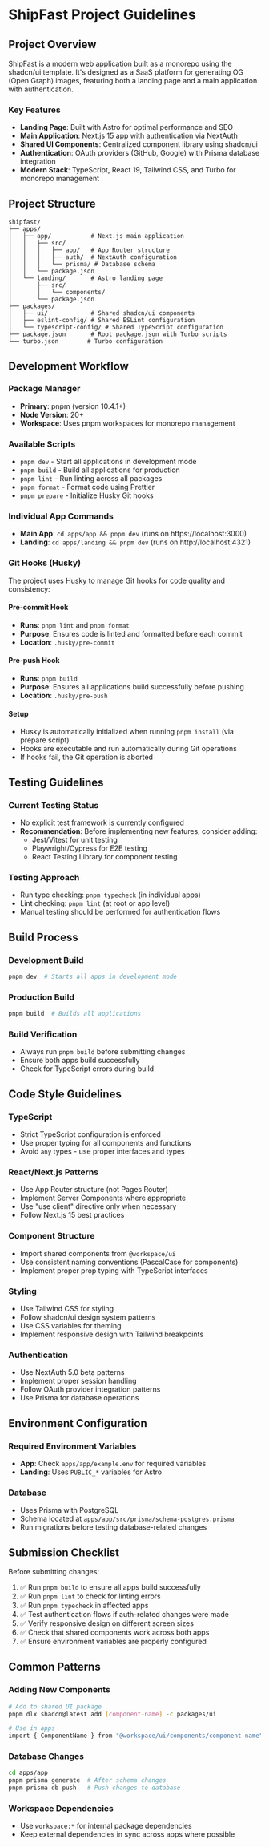 # ShipFast Project Guidelines

## Project Overview

ShipFast is a modern web application built as a monorepo using the shadcn/ui template. It's designed as a SaaS platform for generating OG (Open Graph) images, featuring both a landing page and a main application with authentication.

### Key Features

- **Landing Page**: Built with Astro for optimal performance and SEO
- **Main Application**: Next.js 15 app with authentication via NextAuth
- **Shared UI Components**: Centralized component library using shadcn/ui
- **Authentication**: OAuth providers (GitHub, Google) with Prisma database integration
- **Modern Stack**: TypeScript, React 19, Tailwind CSS, and Turbo for monorepo management

## Project Structure

```
shipfast/
├── apps/
│   ├── app/           # Next.js main application
│   │   ├── src/
│   │   │   ├── app/   # App Router structure
│   │   │   ├── auth/  # NextAuth configuration
│   │   │   └── prisma/ # Database schema
│   │   └── package.json
│   └── landing/       # Astro landing page
│       ├── src/
│       │   └── components/
│       └── package.json
├── packages/
│   ├── ui/            # Shared shadcn/ui components
│   ├── eslint-config/ # Shared ESLint configuration
│   └── typescript-config/ # Shared TypeScript configuration
├── package.json       # Root package.json with Turbo scripts
└── turbo.json        # Turbo configuration
```

## Development Workflow

### Package Manager

- **Primary**: pnpm (version 10.4.1+)
- **Node Version**: 20+
- **Workspace**: Uses pnpm workspaces for monorepo management

### Available Scripts

- `pnpm dev` - Start all applications in development mode
- `pnpm build` - Build all applications for production
- `pnpm lint` - Run linting across all packages
- `pnpm format` - Format code using Prettier
- `pnpm prepare` - Initialize Husky Git hooks

### Individual App Commands

- **Main App**: `cd apps/app && pnpm dev` (runs on https://localhost:3000)
- **Landing**: `cd apps/landing && pnpm dev` (runs on http://localhost:4321)

### Git Hooks (Husky)

The project uses Husky to manage Git hooks for code quality and consistency:

#### Pre-commit Hook

- **Runs**: `pnpm lint` and `pnpm format`
- **Purpose**: Ensures code is linted and formatted before each commit
- **Location**: `.husky/pre-commit`

#### Pre-push Hook

- **Runs**: `pnpm build`
- **Purpose**: Ensures all applications build successfully before pushing
- **Location**: `.husky/pre-push`

#### Setup

- Husky is automatically initialized when running `pnpm install` (via prepare script)
- Hooks are executable and run automatically during Git operations
- If hooks fail, the Git operation is aborted

## Testing Guidelines

### Current Testing Status

- No explicit test framework is currently configured
- **Recommendation**: Before implementing new features, consider adding:
  - Jest/Vitest for unit testing
  - Playwright/Cypress for E2E testing
  - React Testing Library for component testing

### Testing Approach

- Run type checking: `pnpm typecheck` (in individual apps)
- Lint checking: `pnpm lint` (at root or app level)
- Manual testing should be performed for authentication flows

## Build Process

### Development Build

```bash
pnpm dev  # Starts all apps in development mode
```

### Production Build

```bash
pnpm build  # Builds all applications
```

### Build Verification

- Always run `pnpm build` before submitting changes
- Ensure both apps build successfully
- Check for TypeScript errors during build

## Code Style Guidelines

### TypeScript

- Strict TypeScript configuration is enforced
- Use proper typing for all components and functions
- Avoid `any` types - use proper interfaces and types

### React/Next.js Patterns

- Use App Router structure (not Pages Router)
- Implement Server Components where appropriate
- Use "use client" directive only when necessary
- Follow Next.js 15 best practices

### Component Structure

- Import shared components from `@workspace/ui`
- Use consistent naming conventions (PascalCase for components)
- Implement proper prop typing with TypeScript interfaces

### Styling

- Use Tailwind CSS for styling
- Follow shadcn/ui design system patterns
- Use CSS variables for theming
- Implement responsive design with Tailwind breakpoints

### Authentication

- Use NextAuth 5.0 beta patterns
- Implement proper session handling
- Follow OAuth provider integration patterns
- Use Prisma for database operations

## Environment Configuration

### Required Environment Variables

- **App**: Check `apps/app/example.env` for required variables
- **Landing**: Uses `PUBLIC_*` variables for Astro

### Database

- Uses Prisma with PostgreSQL
- Schema located at `apps/app/src/prisma/schema-postgres.prisma`
- Run migrations before testing database-related changes

## Submission Checklist

Before submitting changes:

1. ✅ Run `pnpm build` to ensure all apps build successfully
2. ✅ Run `pnpm lint` to check for linting errors
3. ✅ Run `pnpm typecheck` in affected apps
4. ✅ Test authentication flows if auth-related changes were made
5. ✅ Verify responsive design on different screen sizes
6. ✅ Check that shared components work across both apps
7. ✅ Ensure environment variables are properly configured

## Common Patterns

### Adding New Components

```bash
# Add to shared UI package
pnpm dlx shadcn@latest add [component-name] -c packages/ui

# Use in apps
import { ComponentName } from "@workspace/ui/components/component-name"
```

### Database Changes

```bash
cd apps/app
pnpm prisma generate  # After schema changes
pnpm prisma db push   # Push changes to database
```

### Workspace Dependencies

- Use `workspace:*` for internal package dependencies
- Keep external dependencies in sync across apps where possible
